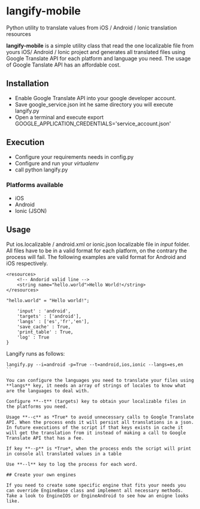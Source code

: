 # langify-mobile
Python utility to translate values from iOS / Android / Ionic translation resources

**langify-mobile** is a simple utility class that read the one localizable file from yours iOS/ Android / Ionic project and generates all translated files using Google Translate API for each platform and language you need. The usage of Google Tanslate API has an affordable cost.

## Installation

* Enable Google Translate API into your google developer account.
* Save google_service.json int he same directory you will execute langify.py
* Open a terminal and execute export GOOGLE_APPLICATION_CREDENTIALS='service_account.json'

## Execution

* Configure your requirements needs in config.py
* Configure and run your *virtualenv*
* call python langify.py

### Platforms available
- iOS
- Android
- Ionic (JSON)

## Usage

Put ios.localizable / android.xml or ionic.json localizable file in *input* folder. All files have to be in a valid format for each platform, on the contrary the process will fail. The following examples are valid format for Android and iOS respectively.

```<?xml version="1.0" encoding="utf-8"?>
<resources>
    <!-- Andorid valid line -->
    <string name="hello.world">Hello World!</string>
</resources>
```

```"hello.world" = "Hello world!";```

```params = {
    'input' : 'android',
    'targets' : ['android'],
    'langs' : ['es','fr','en'],
    'save_cache' : True,
    'print_table' : True,
    'log' : True
}
```

Langify runs as follows:
```
langify.py --i=android -p=True --t=android,ios,ionic --langs=es,en
``

You can configure the languages you need to translate your files using **langs** key, it needs an array of strings of locales to know what are the languages to deal with.

Configure **--t** (targets) key to obtain your localizable files in the platforms you need.

Usage **--c** as *True* to avoid unnecessary calls to Google Translate API. When the process ends it will persist all translations in a json. In future executions of the script if that keys exists in cache it will get the translation from it instead of making a call to Google Translate API that has a fee.

If key **--p** is *True*, when the process ends the script will print in console all translated values in a table

Use **--l** key to log the process for each word.

## Create your own engines

If you need to create some specific engine that fits your needs you can override EngineBase class and implement all necessary methods. Take a look to EngineIOS or EngineAndroid to see how an enigne looks like.
